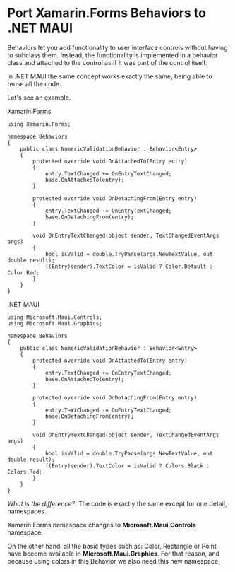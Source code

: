 # Port Xamarin.Forms Behaviors to .NET MAUI

Behaviors let you add functionality to user interface controls without having to subclass them. Instead, the functionality is implemented in a behavior class and attached to the control as if it was part of the control itself.

In .NET MAUI the same concept works exactly the same, being able to reuse all the code. 

Let's see an example.

Xamarin.Forms

```
using Xamarin.Forms;

namespace Behaviors
{
    public class NumericValidationBehavior : Behavior<Entry>
    {
        protected override void OnAttachedTo(Entry entry)
        {
            entry.TextChanged += OnEntryTextChanged;
            base.OnAttachedTo(entry);
        }

        protected override void OnDetachingFrom(Entry entry)
        {
            entry.TextChanged -= OnEntryTextChanged;
            base.OnDetachingFrom(entry);
        }

        void OnEntryTextChanged(object sender, TextChangedEventArgs args)
        {
            bool isValid = double.TryParse(args.NewTextValue, out double result);
            ((Entry)sender).TextColor = isValid ? Color.Default : Color.Red;
        }
    }
}
```
.NET MAUI

```
using Microsoft.Maui.Controls;
using Microsoft.Maui.Graphics;

namespace Behaviors
{
    public class NumericValidationBehavior : Behavior<Entry>
    {
        protected override void OnAttachedTo(Entry entry)
        {
            entry.TextChanged += OnEntryTextChanged;
            base.OnAttachedTo(entry);
        }

        protected override void OnDetachingFrom(Entry entry)
        {
            entry.TextChanged -= OnEntryTextChanged;
            base.OnDetachingFrom(entry);
        }

        void OnEntryTextChanged(object sender, TextChangedEventArgs args)
        {
            bool isValid = double.TryParse(args.NewTextValue, out double result);
            ((Entry)sender).TextColor = isValid ? Colors.Black : Colors.Red;
        }
    }
}
```

_What is the difference?_. The code is exactly the same except for one detail, namespaces.

Xamarin.Forms namespace changes to **Microsoft.Maui.Controls** namespace. 

On the other hand, all the basic types such as: Color, Rectangle or Point have become available in **Microsoft.Maui.Graphics**. For that reason, and because using colors in this Behavior we also need this new namespace. 
